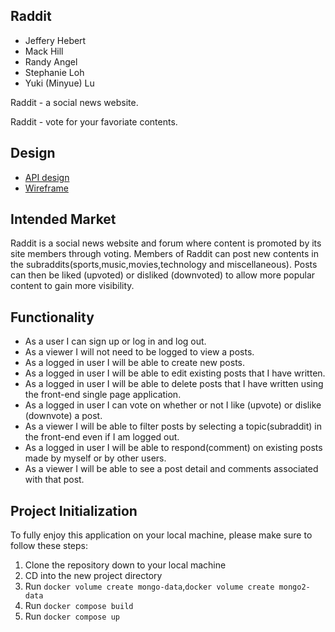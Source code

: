 ## Raddit

* Jeffery Hebert
* Mack Hill
* Randy Angel
* Stephanie Loh
* Yuki (Minyue) Lu

Raddit - a social news website.

Raddit - vote for your favoriate contents.

## Design

* [API design](https://gitlab.com/group-03-raddit-reactors/raddit-new/-/blob/main/docs/API-Design.md)
* [Wireframe](https://gitlab.com/group-03-raddit-reactors/raddit-new/-/blob/main/docs/wireframe.md)

## Intended Market

Raddit is a social news website and forum where content is promoted by its site members through voting. Members of Raddit can post new contents in the subraddits(sports,music,movies,technology and miscellaneous). Posts can then be liked (upvoted) or disliked (downvoted) to allow more popular content to gain more visibility.

## Functionality

* As a user I can sign up or log in and log out.
* As a viewer I will not need to be logged to view a posts.
* As a logged in user I will be able to create new posts.
* As a logged in user I will be able to edit existing posts that I have written.
* As a logged in user I will be able to delete posts that I have written using the front-end single page application.
* As a logged in user I can vote on whether or not I like (upvote) or dislike (downvote) a post.
* As a viewer I will be able to filter posts by selecting a topic(subraddit) in the front-end even if I am logged out.
* As a logged in user I will be able to respond(comment) on existing posts made by myself or by other users.
* As a viewer I will be able to see a post detail and comments associated with that post.



## Project Initialization

To fully enjoy this application on your local machine, please make sure to follow these steps:

1. Clone the repository down to your local machine
2. CD into the new project directory
3. Run `docker volume create mongo-data`,`docker volume create mongo2-data`
4. Run `docker compose build`
5. Run `docker compose up`
